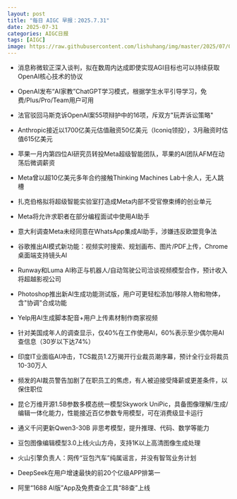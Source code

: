 ```yaml
---
layout: post
title: "每日 AIGC 早报：2025.7.31"
date: 2025-07-31
categories: AIGC日报
tags: [AIGC]
image: https://raw.githubusercontent.com/lishuhang/img/master/2025/07/0731-d.webp
---
```


- 消息称微软正深入谈判，拟在数周内达成即使实现AGI目标也可以持续获取OpenAI核心技术的协议

- OpenAI发布“AI家教”ChatGPT学习模式，根据学生水平引导学习，免费/Plus/Pro/Team用户可用

- 法官驳回马斯克诉OpenAI案55项辩护中的16项，斥双方"玩弄诉讼策略"

- Anthropic接近以1700亿美元估值融资50亿美元（Iconiq领投），3月融资时估值615亿美元

- 苹果一月内第四位AI研究员转投Meta超级智能团队，苹果的AI团队AFM在动荡后微调薪资

- Meta曾以超10亿美元多年合约接触Thinking Machines Lab十余人，无人跳槽

- 扎克伯格拟将超级智能实验室打造成Meta内部不受官僚束缚的创业单元

- Meta将允许求职者在部分编程面试中使用AI助手

- 意大利调查Meta未经同意在WhatsApp集成AI助手，涉嫌违反欧盟竞争法

- 谷歌推出AI模式新功能：视频实时搜索、规划画布、图片/PDF上传，Chrome桌面端支持镜头AI

- Runway和Luma AI称正与机器人/自动驾驶公司洽谈视频模型合作，预计收入将超越影视公司

- Photoshop推出新AI生成功能测试版，用户可更轻松添加/移除人物和物体，含"协调"合成功能

- Yelp用AI生成脚本配音+用户上传素材制作商家视频

- 针对美国成年人的调查显示，仅40%在工作使用AI，60%表示至少偶尔用AI查信息（30岁以下达74%）

- 印度IT业面临AI冲击，TCS裁员1.2万揭开行业裁员潮序幕，预计全行业将裁员10-30万人

- 频发的AI裁员警告加剧了在职员工的焦虑，有人被迫接受降薪或更差条件，以保住职位

- 昆仑万维开源1.5B参数多模态统一模型Skywork UniPic，具备图像理解/生成/编辑一体化能力，性能接近百亿参数专用模型，可在消费级显卡运行

- 通义千问更新Qwen3-30B 非思考模型，提升推理、代码、数学等能力

- 豆包图像编辑模型3.0上线火山方舟，支持1K以上高清图像生成处理

- 火山引擎负责人：网传“豆包汽车”纯属谣言，并没有智驾业务计划

- DeepSeek在用户增速最快的前20个亿级APP排第一

- 阿里“1688 AI版”App及免费查企工具“88查”上线